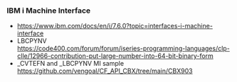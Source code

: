 ### IBM i Machine Interface
+ https://www.ibm.com/docs/en/i/7.6.0?topic=interfaces-i-machine-interface
+ LBCPYNV\
  https://code400.com/forum/forum/iseries-programming-languages/clp-clle/12966-contribution-put-large-number-into-64-bit-binary-form
+ _CVTEFN and _LBCPYNV MI sample
  https://github.com/vengoal/CF_API_CBX/tree/main/CBX903
